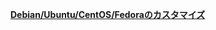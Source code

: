 **[Debian/Ubuntu/CentOS/Fedoraのカスタマイズ](https://github.com/office-itou/Linux/tree/master/installer)**  
  
